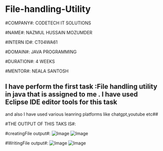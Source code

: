 # File-handling-Utility

#COMPANY#: CODETECH IT SOLUTIONS

#NAME#: NAZMUL HUSSAIN MOZUMDER

#INTERN ID#: CT04WA61

#DOMAIN#: JAVA PROGRAMMING

#DURATION#: 4 WEEKS

#MENTOR#: NEALA SANTOSH

##  I have perform the first task :File handling utility in java that is assigned to me . I have used Eclipse IDE editor tools for this task 
and also I have used various leanring platforms like chatgpt,youtube etc##

#THE OUTPUT OF THIS TAKS IS#:

#creatingFile output#:
![Image](https://github.com/user-attachments/assets/876a5e17-b721-448c-95ed-b14ae03ef73b)
![Image](https://github.com/user-attachments/assets/464ad978-795f-48ad-b1fb-a5a00861872e)




#WritingFile output#:
![Image](https://github.com/user-attachments/assets/60786447-0623-430f-8377-9fc9c403c168)
![Image](https://github.com/user-attachments/assets/57ef1eef-2a17-4b97-afab-98995373ae25)



